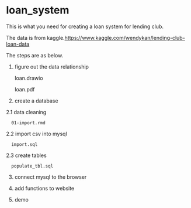 # loan_system


This is what you need for creating a loan system for lending club.

The data is from kaggle.https://www.kaggle.com/wendykan/lending-club-loan-data

The steps are as below.

1. figure out the data relationship

    loan.drawio
    
    loan.pdf

2. create a database

  2.1 data cleaning
  
      01-import.rmd
      
  2.2 import csv into mysql
  
      import.sql
      
  2.3  create tables
  
      populate_tbl.sql
      


3. connect mysql to the browser


4. add functions to website


5. demo
